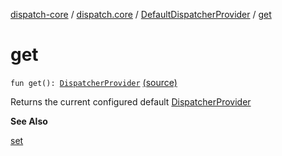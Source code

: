 [dispatch-core](../../index.md) / [dispatch.core](../index.md) / [DefaultDispatcherProvider](index.md) / [get](./get.md)

# get

`fun get(): `[`DispatcherProvider`](../-dispatcher-provider/index.md) [(source)](https://github.com/RBusarow/Dispatch/tree/master/dispatch-core/src/main/java/dispatch/core/DefaultDispatcherProvider.kt#L39)

Returns the current configured default [DispatcherProvider](../-dispatcher-provider/index.md)

**See Also**

[set](set.md)

